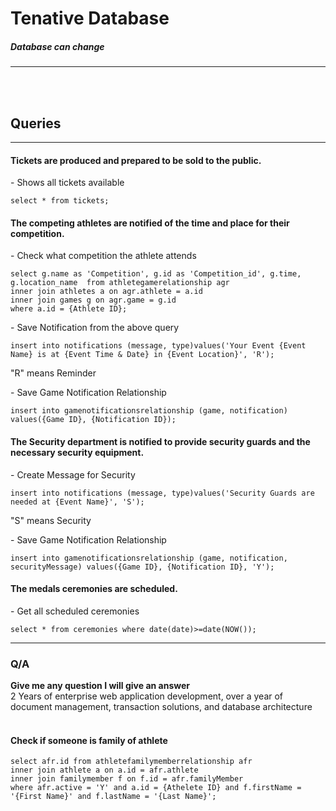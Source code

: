 <h1>Tenative Database</h1>
<h5>Database can change</h5>
<hr>
<br>
<br>
<h2>Queries</h2>
<hr>

<h4>Tickets are produced and prepared to be sold to the public.</h4>
<tb><p>- Shows all tickets available</p>
<tb><code>select * from tickets;</code>

<br>
<h4>The competing athletes are notified of the time and place for their competition.</h4>
<p>- Check what competition the athlete attends</p>
<code>select g.name as 'Competition', g.id as 'Competition_id', g.time, g.location_name  from athletegamerelationship agr
inner join athletes a on agr.athlete = a.id
inner join games g on agr.game = g.id
where a.id = {Athlete ID};
</code>
<p>- Save Notification from the above query</p>
<code>insert into notifications (message, type)values('Your Event {Event Name} is at {Event Time & Date} in {Event Location}', 'R');</code>
<p>"R" means Reminder</p>
<p>- Save Game Notification Relationship</p>
<code>insert into gamenotificationsrelationship (game, notification) values({Game ID}, {Notification ID});</code>
<br>

<h4>The Security department is notified to provide security guards and the necessary security equipment.</h4>
<tb><p>- Create Message for Security</p>
<tb><code>insert into notifications (message, type)values('Security Guards are needed at {Event Name}', 'S');</code>
<p>"S" means Security</p>
<p>- Save Game Notification Relationship</p>
<code>insert into gamenotificationsrelationship (game, notification, securityMessage) values({Game ID}, {Notification ID}, 'Y');</code>
<br>

<h4>The medals ceremonies are scheduled.</h4>
<tb><p>- Get all scheduled ceremonies</p>
<tb><code>select * from ceremonies where date(date)>=date(NOW());</code>

<br>
<hr>

<h3>Q/A</h3>
<strong><h7>Give me any question I will give an answer</h7></strong>
<br>
<h8>2 Years of enterprise web application development, over a year of document management, transaction solutions, and database architecture</h8>
<br>
<br>

<h4>Check if someone is family of athlete</h4>
<tb><code>select afr.id from athletefamilymemberrelationship afr
inner join athlete a on a.id = afr.athlete
inner join familymember f on f.id = afr.familyMember
where afr.active = 'Y' and a.id = {Athelete ID} and f.firstName = '{First Name}' and f.lastName = '{Last Name}';</code>


